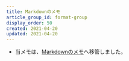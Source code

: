 ```yaml
---
title: Markdownのメモ
article_group_id: format-group
display_order: 50
created: 2021-04-20
updated: 2021-04-20
---
```

- 当メモは、[Markdownのメモ](https://thinktwice.tech/it/structured_text_data_format/markdown/)へ移管しました。
